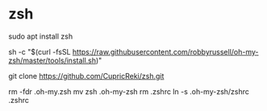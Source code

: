# zsh

sudo apt install zsh

sh -c "$(curl -fsSL https://raw.githubusercontent.com/robbyrussell/oh-my-zsh/master/tools/install.sh)"

git clone https://github.com/CupricReki/zsh.git

rm -fdr .oh-my.zsh
mv zsh .oh-my-zsh
rm .zshrc
ln -s .oh-my-zsh/zshrc .zshrc

